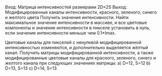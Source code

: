 Вход: Матрица интенсивностей размерами 2D×2S
Выход: Модифицированные каналы интенсивности, красного, зеленого, синего и желтого цвета
Получить значения интенсивности. Найти максимальное значение интенсивности в массиве, и все цветовые компоненты и значение интенсивности в пикселе установить в нуль, если значение интенсивности меньше чем 0.1*Imax.

Цветовые каналы для пикселей с ненулевой модифицированной интенсивностью изменяются, и дополнительно выделяется жёлтый канал.
Получить матрицы модифицированной интенсивности, а также модифицированные цветовые каналы для красного, зеленого, синего и желтого канала при следующих значениях матрицы:
a) D=12, S=12
b) D=13, S=13
c) D=14, S=13
